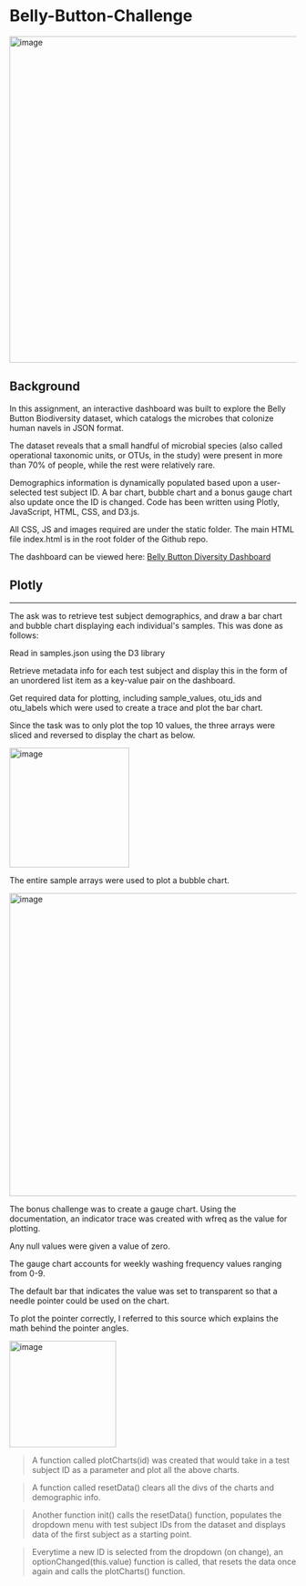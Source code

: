 # Belly-Button-Challenge

<img width="573" alt="image" src="https://user-images.githubusercontent.com/111404552/211166335-37c828f1-4ac2-4265-9280-9ef0c6850b3a.png">


## **Background**

In this assignment, an interactive dashboard was built to explore the Belly Button Biodiversity dataset, which catalogs the microbes that colonize human navels in JSON format.

The dataset reveals that a small handful of microbial species (also called operational taxonomic units, or OTUs, in the study) were present in more than 70% of people, while the rest were relatively rare.

Demographics information is dynamically populated based upon a user-selected test subject ID. A bar chart, bubble chart and a bonus gauge chart also update once the ID is changed. Code has been written using Plotly, JavaScript, HTML, CSS, and D3.js.

All CSS, JS and images required are under the static folder. The main HTML file index.html is in the root folder of the Github repo.

The dashboard can be viewed here: [Belly Button Diversity Dashboard](http://127.0.0.1:5500/index.html)

## **Plotly**
---
The ask was to retrieve test subject demographics, and draw a bar chart and bubble chart displaying each individual's samples. This was done as follows:

Read in samples.json using the D3 library

Retrieve metadata info for each test subject and display this in the form of an unordered list item as a key-value pair on the dashboard.

Get required data for plotting, including sample_values, otu_ids and otu_labels which were used to create a trace and plot the bar chart.

Since the task was to only plot the top 10 values, the three arrays were sliced and reversed to display the chart as below.

<img width="210" alt="image" src="https://user-images.githubusercontent.com/111404552/211131052-c6551d43-e990-4098-9b14-ad92ec3bc0ed.png">

The entire sample arrays were used to plot a bubble chart.

<img width="532" alt="image" src="https://user-images.githubusercontent.com/111404552/211131074-91a5b7a5-e4d4-47b6-8c58-1ac4f4f5b75c.png">

The bonus challenge was to create a gauge chart. Using the documentation, an indicator trace was created with wfreq as the value for plotting.

Any null values were given a value of zero.

The gauge chart accounts for weekly washing frequency values ranging from 0-9.

The default bar that indicates the value was set to transparent so that a needle pointer could be used on the chart.

To plot the pointer correctly, I referred to this source which explains the math behind the pointer angles.

<img width="187" alt="image" src="https://user-images.githubusercontent.com/111404552/211131091-054c2972-b374-40fd-a13d-8a4733efd18b.png">

>A function called plotCharts(id) was created that would take in a test subject ID as a parameter and plot all the above charts.

>A function called resetData() clears all the divs of the charts and demographic info.

>Another function init() calls the resetData() function, populates the dropdown menu with test subject IDs from the dataset and displays data of the first subject as a starting point.

>Everytime a new ID is selected from the dropdown (on change), an optionChanged(this.value) function is called, that resets the data once again and calls the plotCharts() function.




